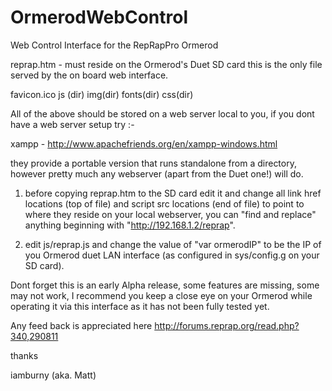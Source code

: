 OrmerodWebControl
=================

Web Control Interface for the RepRapPro Ormerod

reprap.htm - must reside on the Ormerod's Duet SD card this is the only file served by the on board web interface. 

favicon.ico
js (dir)
img(dir)
fonts(dir)
css(dir)

All of the above should be stored on a web server local to you, if you dont have a web server setup try :-

 xampp - http://www.apachefriends.org/en/xampp-windows.html

they provide a portable version that runs standalone from a directory, however pretty much any webserver (apart from the Duet one!) will do.

1. before copying reprap.htm to the SD card edit it and change all link href locations (top of file) and script src locations (end of file) to point to where they reside on your local webserver, you can "find and replace" anything beginning with "http://192.168.1.2/reprap".

2. edit js/reprap.js and change the value of "var ormerodIP" to be the IP of you Ormerod duet LAN interface (as configured in sys/config.g on your SD card).

Dont forget this is an early Alpha release, some features are missing, some may not work, I recommend you keep a close eye on your Ormerod while operating it via this interface as it has not been fully tested yet.

Any feed back is appreciated here http://forums.reprap.org/read.php?340,290811

thanks

iamburny (aka. Matt)
